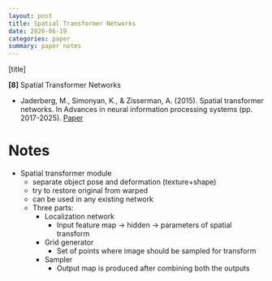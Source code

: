```yaml
---
layout: post
title: Spatial Transformer Networks
date: 2020-06-19
categories: paper
summary: paper notes
---
```


[title]

**[8]** Spatial Transformer Networks
- Jaderberg, M., Simonyan, K., & Zisserman, A. (2015). Spatial transformer networks. In Advances in neural information processing systems (pp. 2017-2025).
[Paper](http://papers.nips.cc/paper/5854-spatial-transformer-networks.pdf)

# Notes
- Spatial transformer module
  - separate object pose and deformation (texture+shape)
  - try to restore original from warped
  - can be used in any existing network
  - Three parts:
    - Localization network
      - Input feature map -> hidden -> parameters of spatial transform
    - Grid generator
      - Set of points where image should be sampled for transform
    - Sampler
      - Output map is produced after combining both the outputs
